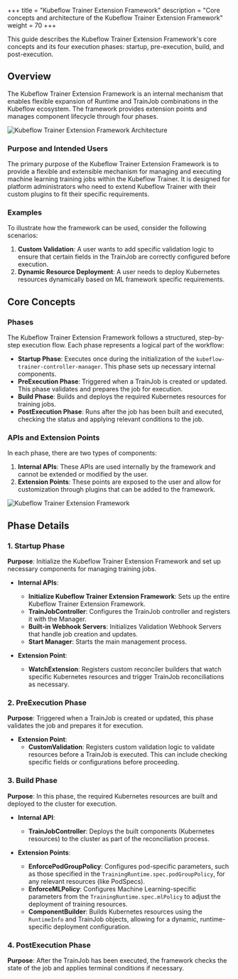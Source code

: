 +++
title = "Kubeflow Trainer Extension Framework"
description = "Core concepts and architecture of the Kubeflow Trainer Extension Framework"
weight = 70
+++

This guide describes the Kubeflow Trainer Extension Framework's core concepts and its four execution phases: startup, pre-execution, build, and post-execution.

## Overview

The Kubeflow Trainer Extension Framework is an internal mechanism that enables flexible expansion of Runtime and TrainJob combinations in the Kubeflow ecosystem. The framework provides extension points and manages component lifecycle through four phases.

<img src="/docs/components/trainer/operator-guides/images/KubeflowTrainerExtensionFrameworkOverview.drawio.svg"
  alt="Kubeflow Trainer Extension Framework Architecture"
  class="mt-3 mb-3">

### Purpose and Intended Users

The primary purpose of the Kubeflow Trainer Extension Framework is to provide a flexible and extensible mechanism for managing and executing machine learning training jobs within the Kubeflow Trainer. It is designed for platform administrators who need to extend Kubeflow Trainer with their custom plugins to fit their specific requirements.

### Examples

To illustrate how the framework can be used, consider the following scenarios:
1. **Custom Validation**: A user wants to add specific validation logic to ensure that certain fields in the TrainJob are correctly configured before execution.
2. **Dynamic Resource Deployment**: A user needs to deploy Kubernetes resources dynamically based on ML framework specific requirements.

## Core Concepts

### Phases

The Kubeflow Trainer Extension Framework follows a structured, step-by-step execution flow. Each phase represents a logical part of the workflow:

- **Startup Phase**: Executes once during the initialization of the `kubeflow-trainer-controller-manager`. This phase sets up necessary internal components.
- **PreExecution Phase**: Triggered when a TrainJob is created or updated. This phase validates and prepares the job for execution.
- **Build Phase**: Builds and deploys the required Kubernetes resources for training jobs.
- **PostExecution Phase**: Runs after the job has been built and executed, checking the status and applying relevant conditions to the job.

### APIs and Extension Points

In each phase, there are two types of components:
1. **Internal APIs**: These APIs are used internally by the framework and cannot be extended or modified by the user.
2. **Extension Points**: These points are exposed to the user and allow for customization through plugins that can be added to the framework.

<img src="/docs/components/trainer/operator-guides/images/KubeflowTrainerExtensionFramework.drawio.svg"
  alt="Kubeflow Trainer Extension Framework"
  class="mt-3 mb-3">

## Phase Details

### 1. **Startup Phase**

**Purpose**: Initialize the Kubeflow Trainer Extension Framework and set up necessary components for managing training jobs.

- **Internal APIs**:
  - **Initialize Kubeflow Trainer Extension Framework**: Sets up the entire Kubeflow Trainer Extension Framework.
  - **TrainJobController**: Configures the TrainJob controller and registers it with the Manager.
  - **Built-in Webhook Servers**: Initializes Validation Webhook Servers that handle job creation and updates.
  - **Start Manager**: Starts the main management process.

- **Extension Point**:
  - **WatchExtension**: Registers custom reconciler builders that watch specific Kubernetes resources and trigger TrainJob reconciliations as necessary.

### 2. **PreExecution Phase**

**Purpose**: Triggered when a TrainJob is created or updated, this phase validates the job and prepares it for execution.

- **Extension Point**:
  - **CustomValidation**: Registers custom validation logic to validate resources before a TrainJob is executed. This can include checking specific fields or configurations before proceeding.

### 3. **Build Phase**

**Purpose**: In this phase, the required Kubernetes resources are built and deployed to the cluster for execution.

- **Internal API**:
  - **TrainJobController**: Deploys the built components (Kubernetes resources) to the cluster as part of the reconciliation process.

- **Extension Points**:
  - **EnforcePodGroupPolicy**: Configures pod-specific parameters, such as those specified in the `TrainingRuntime.spec.podGroupPolicy`, for any relevant resources (like PodSpecs).
  - **EnforceMLPolicy**: Configures Machine Learning-specific parameters from the `TrainingRuntime.spec.mlPolicy` to adjust the deployment of training resources.
  - **ComponentBuilder**: Builds Kubernetes resources using the `RuntimeInfo` and TrainJob objects, allowing for a dynamic, runtime-specific deployment configuration.

### 4. **PostExecution Phase**

**Purpose**: After the TrainJob has been executed, the framework checks the state of the job and applies terminal conditions if necessary.